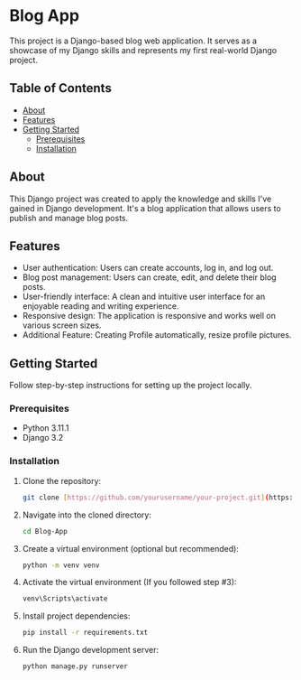 # Blog App

This project is a Django-based blog web application. It serves as a showcase of my Django skills and represents my first
real-world Django project.

## Table of Contents
- [About](#about)
- [Features](#features)
- [Getting Started](#getting-started)
  - [Prerequisites](#prerequisites)
  - [Installation](#installation)

## About

This Django project was created to apply the knowledge and skills I've gained in Django development. It's a blog 
application that allows users to publish and manage blog posts.

## Features

- User authentication: Users can create accounts, log in, and log out.
- Blog post management: Users can create, edit, and delete their blog posts.
- User-friendly interface: A clean and intuitive user interface for an enjoyable reading and writing experience.
- Responsive design: The application is responsive and works well on various screen sizes.
- Additional Feature: Creating Profile automatically, resize profile pictures.

## Getting Started

Follow step-by-step instructions for setting up the project locally.

### Prerequisites
- Python 3.11.1
- Django 3.2

### Installation 

1. Clone the repository:
   ```sh
   git clone [https://github.com/yourusername/your-project.git](https://github.com/MatinSH21/Blog-App.git)
2. Navigate into the cloned directory:
    ```sh
   cd Blog-App
3. Create a virtual environment (optional but recommended):
    ```sh
   python -m venv venv
4. Activate the virtual environment (If you followed step #3):
    ```sh
   venv\Scripts\activate
5. Install project dependencies: 
    ```sh
   pip install -r requirements.txt
6. Run the Django development server:
    ```sh
   python manage.py runserver
